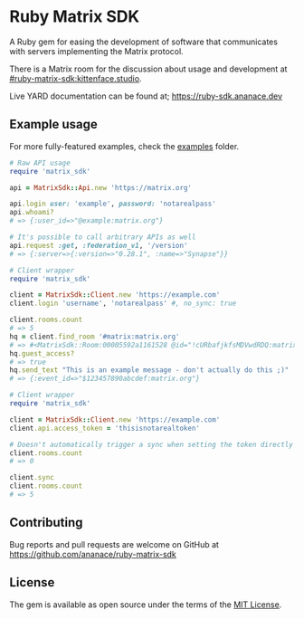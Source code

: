 # Ruby Matrix SDK

A Ruby gem for easing the development of software that communicates with servers implementing the Matrix protocol.

There is a Matrix room for the discussion about usage and development at [#ruby-matrix-sdk:kittenface.studio](https://matrix.to/#/#ruby-matrix-sdk:kittenface.studio).

Live YARD documentation can be found at; https://ruby-sdk.ananace.dev

## Example usage

For more fully-featured examples, check the [examples](examples/) folder.

```ruby
# Raw API usage
require 'matrix_sdk'

api = MatrixSdk::Api.new 'https://matrix.org'

api.login user: 'example', password: 'notarealpass'
api.whoami?
# => {:user_id=>"@example:matrix.org"}

# It's possible to call arbitrary APIs as well
api.request :get, :federation_v1, '/version'
# => {:server=>{:version=>"0.28.1", :name=>"Synapse"}}
```

```ruby
# Client wrapper
require 'matrix_sdk'

client = MatrixSdk::Client.new 'https://example.com'
client.login 'username', 'notarealpass' #, no_sync: true

client.rooms.count
# => 5
hq = client.find_room '#matrix:matrix.org'
# => #<MatrixSdk::Room:00005592a1161528 @id="!cURbafjkfsMDVwdRDQ:matrix.org" @name="Matrix HQ" @topic="The Official Matrix HQ - please come chat here! | To support Matrix.org development: https://patreon.com/matrixdotorg | Try http://riot.im/app for a glossy web client | Looking for homeserver hosting? Check out https://upcloud.com/matrix!" @canonical_alias="#matrix:matrix.org" @aliases=["#matrix:jda.mn"] @join_rule=:public @guest_access=:can_join @event_history_limit=10>
hq.guest_access?
# => true
hq.send_text "This is an example message - don't actually do this ;)"
# => {:event_id=>"$123457890abcdef:matrix.org"}
```

```ruby
# Client wrapper
require 'matrix_sdk'

client = MatrixSdk::Client.new 'https://example.com'
client.api.access_token = 'thisisnotarealtoken'

# Doesn't automatically trigger a sync when setting the token directly
client.rooms.count
# => 0

client.sync
client.rooms.count
# => 5
```

## Contributing

Bug reports and pull requests are welcome on GitHub at https://github.com/ananace/ruby-matrix-sdk


## License

The gem is available as open source under the terms of the [MIT License](http://opensource.org/licenses/MIT).

